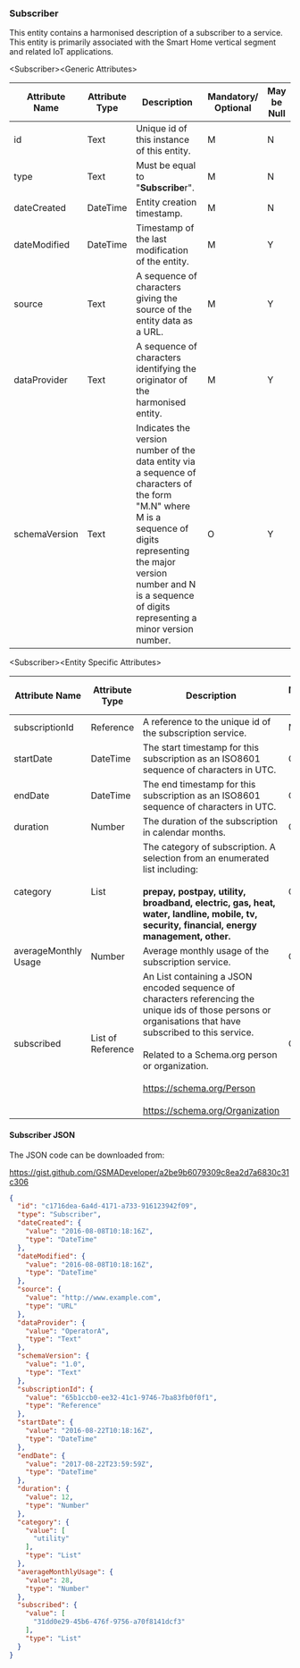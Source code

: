 ### Subscriber

This entity contains a harmonised description of a subscriber to a service. This entity is primarily associated with the Smart Home vertical segment and related IoT applications.

&lt;Subscriber&gt;&lt;Generic Attributes&gt;

| Attribute Name | Attribute Type | Description                                                                                                                                                                                                                             | Mandatory/ Optional | May be Null |
|----------------|----------------|-----------------------------------------------------------------------------------------------------------------------------------------------------------------------------------------------------------------------------------------|--------------------|-------------|
| id             | Text           | Unique id of this instance of this entity.                                                                                                                                                                                              | M                  | N           |
| type           | Text           | Must be equal to "**Subscribe**r".                                                                                                                                                                                                      | M                  | N           |
| dateCreated    | DateTime       | Entity creation timestamp.                                                                                                                                                                                                              | M                  | N           |
| dateModified   | DateTime       | Timestamp of the last modification of the entity.                                                                                                                                                                                       | M                  | Y           |
| source         | Text           | A sequence of characters giving the source of the entity data as a URL.                                                                                                                                                                 | M                  | Y           |
| dataProvider   | Text           | A sequence of characters identifying the originator of the harmonised entity.                                                                                                                                                           | M                  | Y           |
| schemaVersion  | Text           | Indicates the version number of the data entity via a sequence of characters of the form "M.N" where M is a sequence of digits representing the major version number and N is a sequence of digits representing a minor version number. | O                  | Y           |

&lt;Subscriber&gt;&lt;Entity Specific Attributes&gt;

| Attribute Name       | Attribute Type    | Description                                                                                                                                                 | Mandatory/ Optional | May be Null |
|----------------------|-------------------|-------------------------------------------------------------------------------------------------------------------------------------------------------------|--------------------|-------------|
| subscriptionId       | Reference         | A reference to the unique id of the subscription service.                                                                                                   | M                  | N           |
| startDate            | DateTime          | The start timestamp for this subscription as an ISO8601 sequence of characters in UTC.                                                                      | O                  | Y           |
| endDate              | DateTime          | The end timestamp for this subscription as an ISO8601 sequence of characters in UTC.                                                                        | O                  | Y           |
| duration             | Number            | The duration of the subscription in calendar months.                                                                                                        | O                  | Y           |
| category             | List              | The category of subscription. A selection from an enumerated list including:                                                                                <br><br>**prepay, postpay, utility, broadband, electric, gas, heat, water, landline, mobile, tv, security, financial, energy management, other.**                    | O                  | Y           |
| averageMonthly Usage | Number            | Average monthly usage of the subscription service.                                                                                                          | O                  | Y           |
| subscribed           | List of Reference | An List containing a JSON encoded sequence of characters referencing the unique ids of those persons or organisations that have subscribed to this service. <br><br>Related to a Schema.org person or organization.                                                                   <br><br><https://schema.org/Person>     <br><br><https://schema.org/Organization>                                                                                                                            | O                  | Y           |

#### Subscriber JSON

The JSON code can be downloaded from:

<https://gist.github.com/GSMADeveloper/a2be9b6079309c8ea2d7a6830c31c306>
```json
{
  "id": "c1716dea-6a4d-4171-a733-916123942f09",
  "type": "Subscriber",
  "dateCreated": {
    "value": "2016-08-08T10:18:16Z",
    "type": "DateTime"
  },
  "dateModified": {
    "value": "2016-08-08T10:18:16Z",
    "type": "DateTime"
  },
  "source": {
    "value": "http://www.example.com",
    "type": "URL"
  },
  "dataProvider": {
    "value": "OperatorA",
    "type": "Text"
  },
  "schemaVersion": {
    "value": "1.0",
    "type": "Text"
  },
  "subscriptionId": {
    "value": "65b1ccb0-ee32-41c1-9746-7ba83fb0f0f1",
    "type": "Reference"
  },
  "startDate": {
    "value": "2016-08-22T10:18:16Z",
    "type": "DateTime"
  },
  "endDate": {
    "value": "2017-08-22T23:59:59Z",
    "type": "DateTime"
  },
  "duration": {
    "value": 12,
    "type": "Number"
  },
  "category": {
    "value": [
      "utility"
    ],
    "type": "List"
  },
  "averageMonthlyUsage": {
    "value": 28,
    "type": "Number"
  },
  "subscribed": {
    "value": [
      "31dd0e29-45b6-476f-9756-a70f8141dcf3"
    ],
    "type": "List"
  }
}
```

